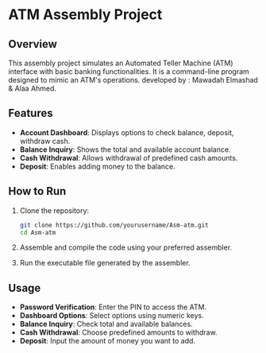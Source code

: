 # ATM Assembly Project

## Overview

This assembly project simulates an Automated Teller Machine (ATM) interface with basic banking functionalities. It is a command-line program designed to mimic an ATM's operations.
developed by : Mawadah Elmashad & Alaa Ahmed.

## Features

- **Account Dashboard**: Displays options to check balance, deposit, withdraw cash.
- **Balance Inquiry**: Shows the total and available account balance.
- **Cash Withdrawal**: Allows withdrawal of predefined cash amounts.
- **Deposit**: Enables adding money to the balance.

## How to Run

1. Clone the repository:

    ```bash
    git clone https://github.com/yourusername/Asm-atm.git
    cd Asm-atm
    ```

2. Assemble and compile the code using your preferred assembler.

3. Run the executable file generated by the assembler.

## Usage

- **Password Verification**: Enter the PIN to access the ATM.
- **Dashboard Options**: Select options using numeric keys.
- **Balance Inquiry**: Check total and available balances.
- **Cash Withdrawal**: Choose predefined amounts to withdraw.
- **Deposit**: Input the amount of money you want to add.
